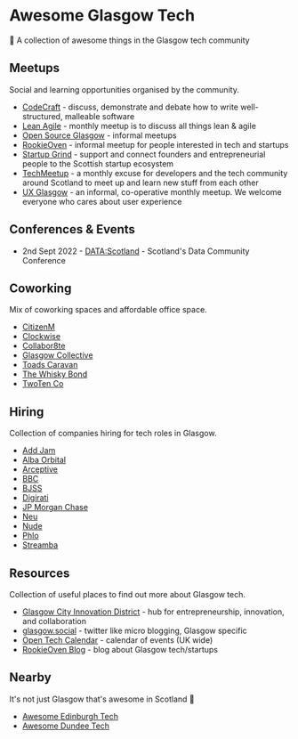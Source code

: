 # Awesome Glasgow Tech

🏴󠁧󠁢󠁳󠁣󠁴󠁿 A collection of awesome things in the Glasgow tech community

## Meetups

Social and learning opportunities organised by the community.

* [CodeCraft](https://www.codecraftuk.org) - discuss, demonstrate and debate how to write well-structured, malleable software
* [Lean Agile](https://www.meetup.com/Lean-Agile-Glasgow/) - monthly meetup is to discuss all things lean & agile
* [Open Source Glasgow](https://opensource.glasgow.social) - informal meetups
* [RookieOven](https://rookieoven.com/meetup) - informal meetup for people interested in tech and startups 
* [Startup Grind](https://www.startupgrind.com/glasgow/) - support and connect founders and entrepreneurial people to the Scottish startup ecosystem
* [TechMeetup](https://techmeetup.co.uk/glasgow.html) - a monthly excuse for developers and the tech community around Scotland to meet up and learn new stuff from each other
* [UX Glasgow](https://uxglasgow.co.uk) - an informal, co-operative monthly meetup. We welcome everyone who cares about user experience

## Conferences & Events

* 2nd Sept 2022 - [DATA:Scotland](https://datascotland.org) - Scotland's Data Community Conference 
## Coworking

Mix of coworking spaces and affordable office space.

* [CitizenM](https://www.citizenm.com/meeting-rooms/glasgow/meeting-rooms-glasgow)
* [Clockwise](https://work-clockwise.com/locations/glasgow/)
* [Collabor8te](https://collabor8te.co.uk/)
* [Glasgow Collective](https://www.glasgowcollective.com)
* [Toads Caravan](https://toadscaravan.com)
* [The Whisky Bond](http://www.thewhiskybond.co.uk/the-distillery/)
* [TwoTen Co](https://www.twotenco.uk)


## Hiring

Collection of companies hiring for tech roles in Glasgow.

* [Add Jam](https://addjam.com)
* [Alba Orbital](http://www.albaorbital.com)
* [Arceptive](http://arceptive.com)
* [BBC](https://careershub.bbc.co.uk/)
* [BJSS](https://www.bjss.com/careers/search?job_search=&country=United+Kingdom&location=Glasgow&department=&type=)
* [Digirati](https://digirati.com/careers/)
* [JP Morgan Chase](https://careers.jpmorgan.com/)
* [Neu](https://www.neu.studio/join-us)
* [Nude](https://www.getnude.com/careers)
* [Phlo](https://wearephlo.com/careers-at-phlo)
* [Streamba](https://careers.streamba.net)

## Resources

Collection of useful places to find out more about Glasgow tech.

* [Glasgow City Innovation District](https://glasgowcityinnovationdistrict.com) - hub for entrepreneurship, innovation, and collaboration
* [glasgow.social](https://glasgow.social/about) - twitter like micro blogging, Glasgow specific
* [Open Tech Calendar](https://opentechcalendar.co.uk/event/11644-tech-meetup) - calendar of events (UK wide)
* [RookieOven Blog](https://rookieoven.com/blog) - blog about Glasgow tech/startups

## Nearby

It's not just Glasgow that's awesome in Scotland 🏴󠁧󠁢󠁳󠁣󠁴󠁿

* [Awesome Edinburgh Tech](https://github.com/telaco/awesome-edinburgh-tech)
* [Awesome Dundee Tech](https://github.com/dougaitken/awesome-dundee-tech)
